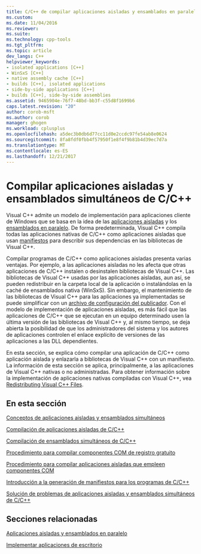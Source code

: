 ```yaml
---
title: C/C++ de compilar aplicaciones aisladas y ensamblados en paralelo | Documentos de Microsoft
ms.custom: 
ms.date: 11/04/2016
ms.reviewer: 
ms.suite: 
ms.technology: cpp-tools
ms.tgt_pltfrm: 
ms.topic: article
dev_langs: C++
helpviewer_keywords:
- isolated applications [C++]
- WinSxS [C++]
- native assembly cache [C++]
- builds [C++], isolated applications
- side-by-side applications [C++]
- builds [C++], side-by-side assemblies
ms.assetid: 9465904e-76f7-48bd-bb3f-c55d8f1699b6
caps.latest.revision: "20"
author: corob-msft
ms.author: corob
manager: ghogen
ms.workload: cplusplus
ms.openlocfilehash: a5dec3b0db6d77cc11d0e2ccdc97fe54ab8e0624
ms.sourcegitcommit: 8fa8fdf0fbb4f57950f1e8f4f9b81b4d39ec7d7a
ms.translationtype: MT
ms.contentlocale: es-ES
ms.lasthandoff: 12/21/2017
---
```

# <a name="building-cc-isolated-applications-and-side-by-side-assemblies"></a>Compilar aplicaciones aisladas y ensamblados simultáneos de C/C++
Visual C++ admite un modelo de implementación para aplicaciones cliente de Windows que se basa en la idea de las [aplicaciones aisladas](http://msdn.microsoft.com/library/aa375190) y los [ensamblados en paralelo](http://msdn.microsoft.com/library/ff951640). De forma predeterminada, Visual C++ compila todas las aplicaciones nativas de C/C++ como aplicaciones aisladas que usan [manifiestos](http://msdn.microsoft.com/library/aa375365) para describir sus dependencias en las bibliotecas de Visual C++.  
  
 Compilar programas de C/C++ como aplicaciones aisladas presenta varias ventajas. Por ejemplo, a las aplicaciones aisladas no les afecta que otras aplicaciones de C/C++ instalen o desinstalen bibliotecas de Visual C++. Las bibliotecas de Visual C++ usadas por las aplicaciones aisladas, aun así, se pueden redistribuir en la carpeta local de la aplicación o instalándolas en la caché de ensamblados nativa (WinSxS). Sin embargo, el mantenimiento de las bibliotecas de Visual C++ para las aplicaciones ya implementadas se puede simplificar con un [archivo de configuración del publicador](http://msdn.microsoft.com/library/aa375680). Con el modelo de implementación de aplicaciones aisladas, es más fácil que las aplicaciones de C/C++ que se ejecutan en un equipo determinado usen la última versión de las bibliotecas de Visual C++ y, al mismo tiempo, se deja abierta la posibilidad de que los administradores del sistema y los autores de aplicaciones controlen el enlace explícito de versiones de las aplicaciones a las DLL dependientes.  
  
 En esta sección, se explica cómo compilar una aplicación de C/C++ como aplicación aislada y enlazarla a bibliotecas de Visual C++ con un manifiesto. La información de esta sección se aplica, principalmente, a las aplicaciones de Visual C++ nativas o no administradas. Para obtener información sobre la implementación de aplicaciones nativas compiladas con Visual C++, vea [Redistributing Visual C++ Files](../ide/redistributing-visual-cpp-files.md).  
  
## <a name="in-this-section"></a>En esta sección  
 [Conceptos de aplicaciones aisladas y ensamblados simultáneos](../build/concepts-of-isolated-applications-and-side-by-side-assemblies.md)  
  
 [Compilación de aplicaciones aisladas de C/C++](../build/building-c-cpp-isolated-applications.md)  
  
 [Compilación de ensamblados simultáneos de C/C++](../build/building-c-cpp-side-by-side-assemblies.md)  
  
 [Procedimiento para compilar componentes COM de registro gratuito](../build/how-to-build-registration-free-com-components.md)  
  
 [Procedimiento para compilar aplicaciones aisladas que empleen componentes COM](../build/how-to-build-isolated-applications-to-consume-com-components.md)  
  
 [Introducción a la generación de manifiestos para los programas de C/C++](../build/understanding-manifest-generation-for-c-cpp-programs.md)  
  
 [Solución de problemas de aplicaciones aisladas y ensamblados simultáneos de C/C++](../build/troubleshooting-c-cpp-isolated-applications-and-side-by-side-assemblies.md)  
  
## <a name="related-sections"></a>Secciones relacionadas  
 [Aplicaciones aisladas y ensamblados en paralelo](http://msdn.microsoft.com/library/dd408052)  
  
 [Implementar aplicaciones de escritorio](../ide/deploying-native-desktop-applications-visual-cpp.md)